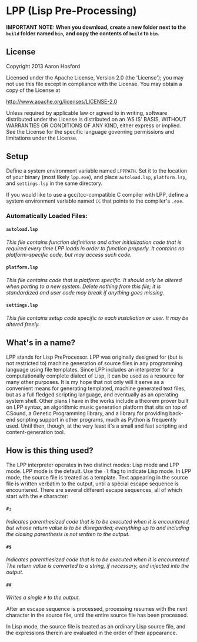 LPP (Lisp Pre-Processing)
=========================

**IMPORTANT NOTE: When you download, create a new folder next to the `build` folder named `bin`,
and copy the contents of `build` to `bin`.**

License
-------

Copyright 2013 Aaron Hosford

Licensed under the Apache License, Version 2.0 (the 'License');
you may not use this file except in compliance with the License.
You may obtain a copy of the License at

http://www.apache.org/licenses/LICENSE-2.0

Unless required by applicable law or agreed to in writing, software
distributed under the License is distributed on an 'AS IS' BASIS,
WITHOUT WARRANTIES OR CONDITIONS OF ANY KIND, either express or implied.
See the License for the specific language governing permissions and
limitations under the License.


Setup
-----

Define a system environment variable named `LPPPATH`. Set it to the location of your binary (most likely `lpp.exe`), and place `autoload.lsp`, `platform.lsp`, and `settings.lsp` in the same directory.

If you would like to use a gcc/tcc-compatible C compiler with LPP, define a system environment variable named `CC` that points to the compiler's `.exe`.

### Automatically Loaded Files:

#### `autoload.lsp`
*This file contains function definitions and other initialization code that is required every time LPP loads in order to function properly. It contains no platform-specific code, but may access such code.*

#### `platform.lsp`
*This file contains code that is platform specific. It should only be altered when porting to a new system. Delete nothing from this file; it is standardized and user code may break if anything goes missing.*

#### `settings.lsp`
*This file contains setup code specific to each installation or user. It may be altered freely.*


What's in a name?
-----------------
LPP stands for Lisp PreProcessor. LPP was originally designed for (but is not
restricted to) machine generation of source files in any programming language
using file templates. Since LPP includes an interpreter for a computationally
complete dialect of Lisp, it can be used as a resource for many other purposes.
It is my hope that not only will it serve as a convenient means for generating
templated, machine generated text files, but as a full fledged scripting
language, and eventually as an operating system shell. Other plans I have in
the works include a theorem prover built on LPP syntax, an algorithmic music
generation platform that sits on top of CSound, a Genetic Programming library,
and a library for providing back-end scripting support in other programs, much
as Python is frequently used. Until then, though, at the very least it's a
small and fast scripting and content-generation tool.


How is this thing used?
-----------------------

The LPP interpreter operates in two distinct modes: Lisp mode and LPP mode. LPP
mode is the default. Use the `-l` flag to indicate Lisp mode. In LPP mode, the
source file is treated as a template. Text appearing in the source file is
written verbatim to the output, until a special escape sequence is encountered.
There are several different escape sequences, all of which start with the `#`
character:

####  `#;`
*Indicates parenthesized code that is to be executed when it is encountered, but whose return value is to be disregarded; everything up to and including the closing parenthesis is not written to the output.*

####  `#$`
*Indicates parenthesized code that is to be executed when it is encountered. The return value is converted to a string, if necessary, and injected into the output.*
		
####  `##`
*Writes a single `#` to the output.*


After an escape sequence is processed, processing resumes with the next
character in the source file, until the entire source file has been processed.

In Lisp mode, the source file is treated as an ordinary Lisp source file, and
the expressions therein are evaluated in the order of their appearance.




